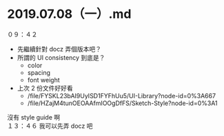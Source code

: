 # 2019.07.08（一）.md

０９：４２ 
- 先繼續針對 docz 弄個版本吧？
- 所謂的 UI consistency 到底是？
  - color
  - spacing
  - font weight
- 上次 2 份文件好好看
  - /file/FYSKL23bAI9UyISD1FYFhUu5/UI-Library?node-id=0%3A667
  - /file/HZajM4tunOEOAAfmIOOgDfFS/Sketch-Style?node-id=0%3A1

沒有 style guide 啊  
１３：４６ 我可以先弄 docz 吧  

